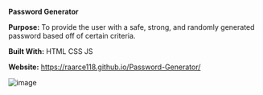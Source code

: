 **Password Generator**

**Purpose:**
To provide the user with a safe, strong, and randomly generated password based off of certain criteria.

**Built With:**
HTML
CSS
JS



**Website:**
https://raarce118.github.io/Password-Generator/


![image](https://user-images.githubusercontent.com/26842079/154625097-376cee8c-f297-46c8-89a2-2197c2e6e3b9.png)
